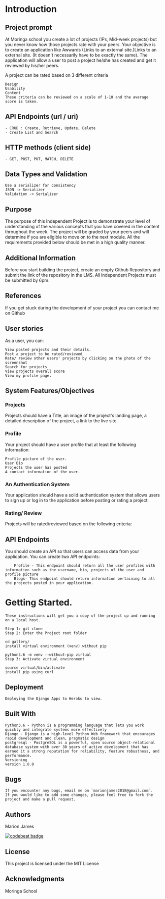 # Introduction
## Project prompt
At Moringa school you create a lot of projects (IPs, Mid-week projects) but you never know how those projects rate with your peers. Your objective is to create an application like Awwards (Links to an external site.)Links to an external site. (It doesn't necessarily have to be exactly the same). The application will allow a user to post a project he/she has created and get it reviewed by his/her peers.

A project can be rated based on 3 different criteria

    Design
    Usability
    Content
    These criteria can be reviewed on a scale of 1-10 and the average score is taken.

## API Endpoints (url / uri)
    - CRUD : Create, Retrieve, Update, Delete 
    - Create List and Search

## HTTP methods (client side)
    - GET, POST, PUT, MATCH, DELETE    
    
## Data Types and Validation
    Use a serializer for consistency 
    JSON -> Serializer
    Validation -> Serializer
## Purpose
The purpose of this Independent Project is to demonstrate your level of understanding of the various concepts that you have covered in the content throughout the week. The project will be graded by your peers and will determine if you are eligible to move on to the next module. All the requirements provided below should be met in a high quality manner.

## Additional Information
Before you start building the project, create an empty Github Repository and submit the link of the repository in the LMS. All Independent Projects must be submitted by 6pm.

## References
  If you get stuck during the development of your project you can contact me on Github

## User stories
As a user, you can:

    View posted projects and their details.
    Post a project to be rated/reviewed
    Rate/ review other users' projects by clicking on the photo of the screenshot
    Search for projects 
    View projects overall score
    View my profile page.

## System Features/Objectives
### Projects
Projects should have a Title, an image of the project's landing page, a detailed description of the project, a link to the live site.

### Profile
Your project should have a user profile that at least the following information:

    Profile picture of the user.
    User Bio
    Projects the user has posted
    A contact information of the user. 
### An Authentication System 
Your application should have a solid authentication system that allows users to sign up or log in to the application before posting or rating a project.

### Rating/ Review
Projects will be rated/reviewed based on the following criteria:

 
##  API Endpoints
You should create an API so that users can access data from your application. You can create two API endpoints:

        Profile - This endpoint should return all the user profiles with information such as the username, bio, projects of the user and profile picture
        Blogs- This endpoint should return information pertaining to all the projects posted in your application.


# Getting Started.

    These instructions will get you a copy of the project up and running on a local host.

    Step 1: git clone
    Step 2: Enter the Project root folder

    cd gallery/
    install virtual environment (venv) without pip

    python3.6 -m venv --without-pip virtual
    Step 3: Activate virtual environment

    source virtual/bin/activate
    install pip using curl


## Deployment

    Deploying the Django Apps to Heroku to view.

## Built With

    Python3.6 - Python is a programming language that lets you work quickly and integrate systems more effectively
    Django - Django is a high-level Python Web framework that encourages rapid development and clean, pragmatic design
    postgresql - PostgreSQL is a powerful, open source object-relational database system with over 30 years of active development that has earned it a strong reputation for reliability, feature robustness, and performance.
    Versioning
    version 1.0.0

## Bugs

    If you encounter any bugs, email me on `marionjames2018@gmail.com`. 
    If you would like to add some changes, please feel free to fork the project and make a pull request.

## Authors

Marion James

[![codebeat badge](https://codebeat.co/badges/1e426fa5-cc2a-4728-9f91-31e20eeacb88)](https://codebeat.co/projects/github-com-marionjames-ally-awwards-master)

## License

This project is licensed under the MIT License

## Acknowledgments

Moringa School


